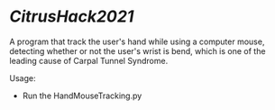 # ***CitrusHack2021***

A program that track the user's hand while using a computer mouse, detecting whether or not the user's wrist is bend, which is one of the leading cause of Carpal Tunnel Syndrome. 

Usage: 
- Run the HandMouseTracking.py 
